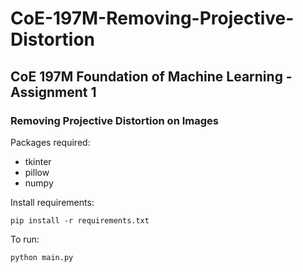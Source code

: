 # CoE-197M-Removing-Projective-Distortion

## CoE 197M Foundation of Machine Learning - Assignment 1
### Removing Projective Distortion on Images

Packages required:
* tkinter
* pillow
* numpy

Install requirements:
```
pip install -r requirements.txt
```

To run:
```
python main.py
```
